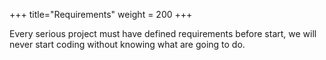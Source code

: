 +++
title="Requirements"
weight = 200
+++

Every serious project must have defined requirements before start, we will never start coding without knowing what are going to do.



